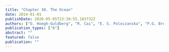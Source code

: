 ```yaml
---
title: "Chapter 30. The Ocean"
date: 2014-01-01
publishDate: 2020-05-05T23:38:55.103732Z
authors: ["O. Hoegh-Guldberg", "R. Cai", "E. S. Poloczanska", "P.G. Brewer", "S. Sundby", "K. Hilmi", "V.J. Fabry", "S. Jung", "W. Skirving", "D. Stone", "M.T. Burrows", "J.T. Bell", "L. Cao", "S. Donner", "C.M. Eakin", "A. Eide", "B. Halpern", "C.R. McClain", "M. I. O'Connor", "C. Parmesan", "R.I. Perry", "A. J. Richardson", "C. J. Brown", "D. S. Schoeman", "S. Signorini", "W. J. Sydeman", "R. Zhang", "R. van Hooidonk", "S.M. McKinnell"]
publication_types: ["6"]
abstract: ""
featured: false
publication: ""
---
```


